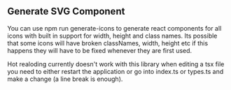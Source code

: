 ## Generate SVG Component

You can use npm run generate-icons to generate react components for all icons with built in support for width, height and class names. Its possible that some icons will have broken classNames, width, height etc if this happens they will have to be fixed whenever they are first used.

Hot realoding currently doesn't work with this library when editing a tsx file you need to either restart the application or go into index.ts or types.ts and make a change (a line break is enough).
